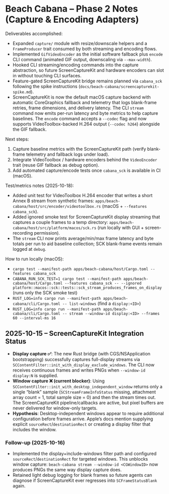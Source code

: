 # Beach Cabana – Phase 2 Notes (Capture & Encoding Adapters)

Deliverables accomplished:

- Expanded `capture/` module with resize/downscale helpers and a `FrameProducer` trait consumed by both streaming and encoding flows.
- Implemented `GifVideoEncoder` as the initial software fallback plus `encode` CLI command (animated GIF output, downscaling via `--max-width`).
- Hooked CLI streaming/encoding commands into the capture abstraction, so future ScreenCaptureKit and hardware encoders can slot in without touching CLI surfaces.
- Feature-gated ScreenCaptureKit bridge remains planned via `cabana_sck` following the spike instructions (`docs/beach-cabana/screencapturekit-spike.md`).
- ScreenCaptureKit is now the default macOS capture backend with automatic CoreGraphics fallback and telemetry that logs blank-frame retries, frame dimensions, and delivery latency. The CLI `stream` command now emits per-run latency and byte metrics to help capture baselines. The `encode` command accepts a `--codec` flag and now supports VideoToolbox-backed H.264 output (`--codec h264`) alongside the GIF fallback.

Next steps:

1. Capture baseline metrics with the ScreenCaptureKit path (verify blank-frame telemetry and fallback logs under load).
2. Integrate VideoToolbox / hardware encoders behind the `VideoEncoder` trait (reuse GIF fallback as debug option).
3. Add automated capture/encode tests once `cabana_sck` is available in CI (macOS).

Test/metrics notes (2025-10-18):
- Added unit test for VideoToolbox H.264 encoder that writes a short Annex B stream from synthetic frames: `apps/beach-cabana/host/src/encoder/videotoolbox.rs` (macOS + `--features cabana_sck`).
- Added ignored smoke test for ScreenCaptureKit display streaming that captures a couple frames to a temp directory: `apps/beach-cabana/host/src/platform/macos/sck.rs` (run locally with GUI + screen-recording permission).
- The `stream` CLI now prints average/min/max frame latency and byte totals per run to aid baseline collection; SCK blank-frame events remain logged at `debug`.

How to run locally (macOS):
- `cargo test --manifest-path apps/beach-cabana/host/Cargo.toml --features cabana_sck`
- `CABANA_RUN_SCK_TEST=1 cargo test --manifest-path apps/beach-cabana/host/Cargo.toml --features cabana_sck -- --ignored platform::macos::sck::tests::sck_stream_produces_frames_on_display` (runs only the SCK smoke test)
- `RUST_LOG=info cargo run --manifest-path apps/beach-cabana/cli/Cargo.toml -- list-windows` (find a `display:<ID>`)
- `RUST_LOG=info cargo run --manifest-path apps/beach-cabana/cli/Cargo.toml -- stream --window-id display:<ID> --frames 60 --interval-ms 16`

## 2025-10-15 – ScreenCaptureKit Integration Status

- **Display capture ✅**: The new Rust bridge (with CGS/NSApplication bootstrapping) successfully captures full-display streams via `SCContentFilter::init_with_display_exclude_windows`. The CLI now receives continuous frames and writes PNGs when `--window-id display:N` is supplied.
- **Window capture ❌ (current blocker)**: Using `SCContentFilter::init_with_desktop_independent_window` returns only a single “blank” sample (`SCStreamFrameInfoStatus` missing, attachment array count = 1, total sample size = 0) and then the stream times out. The ScreenCaptureKit pipeline/callbacks are active, but pixel buffers are never delivered for window-only targets.
- **Hypothesis**: Desktop-independent windows appear to require additional configuration before frames arrive. Apple’s docs mention supplying explicit `sourceRect`/`destinationRect` or creating a display filter that includes the window.

### Follow-up (2025-10-16)
- Implemented the display+include-windows filter path and configured `sourceRect`/`destinationRect` for targeted windows. This unblocks window capture: `beach-cabana stream --window-id <CGWindowID>` now produces PNGs the same way display capture does.
- Retained light debug logging for blank frames so future agents can diagnose if ScreenCaptureKit ever regresses into `SCFrameStatusBlank` again.
